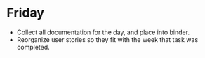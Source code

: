 # Friday
 - Collect all documentation for the day, and place into binder.
 - Reorganize user stories so they fit with the week that task was completed.
   
   

